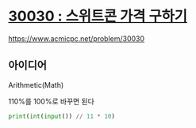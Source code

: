 # [30030 : 스위트콘 가격 구하기](https://www.acmicpc.net/problem/30030)
https://www.acmicpc.net/problem/30030

## 아이디어
Arithmetic(Math)

110%를 100%로 바꾸면 된다
```python
print(int(input()) // 11 * 10)
```